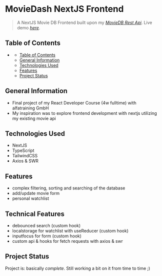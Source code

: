 # MovieDash NextJS Frontend
> A NextJS Movie DB Frontend built upon my [_MovieDB Rest Api_](https://moviedb-rest-api.herokuapp.com/api/v1/movies).
> Live demo [_here_](https://github.com/md1440/nextjs-ts-moviedash). 

## Table of Contents
- [](#)
  - [Table of Contents](#table-of-contents)
  - [General Information](#general-information)
  - [Technologies Used](#technologies-used)
  - [Features](#features)
  <!-- - [Screenshots](#screenshots) -->
  <!-- - [Setup](#setup) -->
  <!-- - [Usage](#usage) -->
  - [Project Status](#project-status)
  <!-- - [Room for Improvement](#room-for-improvement) -->
  <!-- - [Acknowledgements](#acknowledgements) -->
  <!-- - [Contact](#contact) -->
<!-- * [License](#license) -->


## General Information
- Final project of my React Developer Course (4w fulltime) with alfatraining GmbH
- My inspiration was to explore frontend development with nextjs utilizing my existing movie api


## Technologies Used
- NextJS
- TypeScript
- TailwindCSS
- Axios & SWR


## Features
<!-- List the ready features here: -->
- complex filtering, sorting and searching of the database
- add/update movie form
- personal watchlist

## Technical Features
<!-- List the ready features here: -->
- debounced search (custom hook)
- localstorage for watchlist with useReducer (custom hook)
- inputfocus for form (custom hook)
- custom api & hooks for fetch requests with axios & swr

<!-- ## Screenshots
![Example screenshot](./api_overview.jpg) -->
<!-- If you have screenshots you'd like to share, include them here. -->


<!-- ## Setup
What are the project requirements/dependencies? Where are they listed? A requirements.txt or a Pipfile.lock file perhaps? Where is it located?

Proceed to describe how to install / setup one's local environment / get started with the project. -->


<!-- ## Usage -->
<!-- How does one go about using it?
Provide various use cases and code examples here. -->

<!-- `write-your-code-here` -->


## Project Status
Project is: basically _complete_. Still working a bit on it from time to time ;) 
<!-- If you are no longer working on it, provide reasons why. -->


<!-- ## Room for Improvement -->
<!-- Include areas you believe need improvement / could be improved. Also add TODOs for future development. -->

<!-- Room for improvement:
- Authentication for delete operations -->
<!-- - Improvement to be done 2 -->

<!-- To do:
- Feature to be added 1
- Feature to be added 2 -->


<!-- ## Acknowledgements
Give credit here.
- This project was inspired by...
- This project was based on [this tutorial](https://www.example.com).
- Many thanks to... -->


<!-- ## Contact
Created by [@flynerdpl](https://www.flynerd.pl/) - feel free to contact me! -->


<!-- Optional -->
<!-- ## License -->
<!-- This project is open source and available under the [... License](). -->

<!-- You don't have to include all sections - just the one's relevant to your project -->
